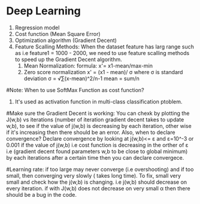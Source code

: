 # Deep Learning
1. Regression model
2. Cost function (Mean Square Error)
3. Optimization algorithm (Gradient Decent)
4. Feature Scalling Methods:
     When the dataset feature has larg range such as i.e feature1 = 1000 - 2000, we need to use feature scalling methods to speed up the Gradient Decent algorithm.
    1. Mean Normalization:
         formula: x'= x1-mean/max-min
    2. Zero score normalization
         x' = (x1 - mean)/ σ
       where σ is standard deviation
       σ = √∑(x-mean)^2/n-1
       mean = sum/n

#Note: When to use SoftMax Function as cost function?
1. It's used as activation function in multi-class classification ptoblem.

#Make sure the Gradient Decent is working:
  You can chexk by plotting the J(w,b) vs iterations (number of iteration gradient decent takes to update w,b), to see if the value of j(w,b) is decreasing by each iteration, other wise if it's increasing then there should be an error.
  Also, when to declare convergence? 
  Declare convergence by looking at j(w,b)<= ε and ε=10^-3 or 0.001 if the value of j(w,b) i.e cost function is decreasing in the orther of ε i.e (gradient decent found parameters w,b to be close to global minimum) by each iterations after a certain time then you can declare convergece. 

#Learning rate:
if too large may never converge (i.e overshooting) and if too small, then converging very slowly ( takes long time).
To fix, small very small and check how the j(w,b) is changing.
i.e j(w,b) should decrease on every iteration.
if with J(w,b) does not decrease on very small α then there should be a bug in the code.
